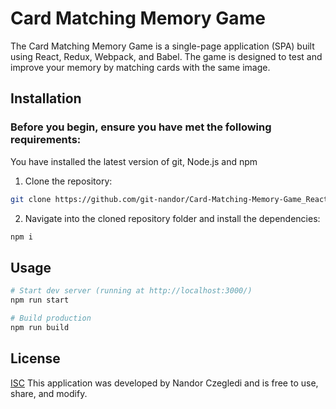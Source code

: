 # Card Matching Memory Game

The Card Matching Memory Game is a single-page application (SPA) built using React, Redux, Webpack, and Babel. The game is designed to test and improve your memory by matching cards with the same image.

## Installation

### Before you begin, ensure you have met the following requirements:

You have installed the latest version of git, Node.js and npm


1. Clone the repository:
```bash
git clone https://github.com/git-nandor/Card-Matching-Memory-Game_React-Redux.git
```
2. Navigate into the cloned repository folder and install the dependencies:
```bash
npm i
```

## Usage

```bash
# Start dev server (running at http://localhost:3000/)
npm run start

# Build production
npm run build

```

## License

[ISC](https://choosealicense.com/licenses/isc/)
This application was developed by Nandor Czegledi and is free to use, share, and modify.
